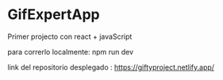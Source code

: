 # GifExpertApp

Primer projecto con react + javaScript 

para correrlo localmente: npm run dev

link del repositorio desplegado : https://giftyproject.netlify.app/